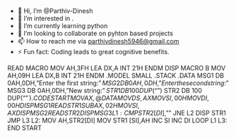 - 👋 Hi, I’m @Parthiv-Dinesh
- 👀 I’m interested in .
- 🌱 I’m currently learning python
- 💞️ I’m looking to collaborate on pyhton based projects
- 📫 How to reach me via parthivdinesh5946@gmail.com
- ⚡ Fun fact: Coding leads to great cognitive benefits.



READ MACRO 
MOV AH,3FH 
LEA DX,A 
INT 21H 
ENDM 
DISP MACRO B 
MOV AH,09H 
LEA DX,B 
INT 21H 
ENDM 
.MODEL SMALL 
.STACK 
.DATA 
MSG1 DB 0AH,0DH,”Enter the first string:$” 
MSG2 DB 0AH,0DH,”Enter the second string:$” 
MSG3 DB 0AH,0DH,”New string:$” 
STR1 DB 100 DUP(“$”) 
STR2 DB 100 DUP(“$”) 
.CODE 
START 
MOV AX,@DATA 
MOV DS,AX 
MOV SI,00H 
MOV DI,00H 
DISP MSG1 
READ STR1 
SUB AX,02H 
MOV SI,AX 
DISP MSG2 
READ STR2 
DISP MSG3 
L1: 
 CMP STR2[DI],”$” 
 JNE L2 
 DISP STR1 
 JMP L3 
L2: 
 MOV AH,STR2[DI] 
 MOV STR1 [SI],AH 
 INC SI 
 INC DI
LOOP L1 
L3: 
 END START